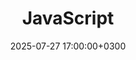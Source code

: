 ---
title: JavaScript
slug: "js"
date: 2025-07-27 17:00:00+0300
description: 
image:

# Badge style
style:
    background: "#F0DB4F"
    color: "#000000"
---